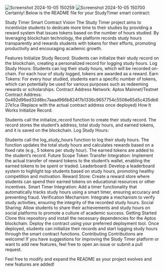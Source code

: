 ![Screenshot 2024-10-05 150259](https://github.com/user-attachments/assets/a43b62a8-8aa9-4c5a-b673-4e4ecd8ef404)
![Screenshot 2024-10-05 150700](https://github.com/user-attachments/assets/75a0a662-f748-4f69-bb2e-2a20d3c51315)
Certainly! Below is the README file for your StudyTimer smart contract:

Study Timer Smart Contract
Vision
The Study Timer project aims to incentivize students to dedicate more time to their studies by providing a reward system that issues tokens based on the number of hours studied. By leveraging blockchain technology, the platform records study hours transparently and rewards students with tokens for their efforts, promoting productivity and encouraging academic growth.

Features
Initialize Study Record: Students can initialize their study record on the blockchain, creating a personalized record for logging study hours.
Log Study Hours: Students can log their study hours, which will be recorded on-chain. For each hour of study logged, tokens are awarded as a reward.
Earn Tokens: For every hour studied, students earn a specific number of tokens, which can potentially be used for various purposes such as redeeming rewards or scholarships.
Contract Address
Network: Aptos Mainnet/Testnet
Contract Address: 0x492d96ed32d8bc7aaad966b824f7b1336c9657754c5508e65d5c435db627e1ca (Replace with the actual contract address once deployed)
How It Works
Initialize Record:

Students call the initialize_record function to create their study record.
The record stores the student’s address, total study hours, and earned tokens, and it is saved on the blockchain.
Log Study Hours:

Students call the log_study_hours function to log their study hours.
The function updates the total study hours and calculates rewards based on a fixed rate (e.g., 5 tokens per study hour).
The earned tokens are added to the student’s record.
Future Scope
Token Transfer Integration: Implement the actual transfer of reward tokens to the student’s wallet, enabling the earned tokens to be spent or traded.
Leaderboard: Develop a leaderboard system to highlight top students based on study hours, promoting healthy competition and motivation.
Reward Store: Create a reward store where students can spend their earned tokens on educational resources or other incentives.
Smart Timer Integration: Add a timer functionality that automatically tracks study hours using a smart timer, ensuring accuracy and preventing fraud.
Verification Mechanism: Integrate a mechanism to verify study activities, ensuring the integrity of the recorded study hours.
Social Sharing: Allow students to share their achievements and study hours on social platforms to promote a culture of academic success.
Getting Started
Clone this repository and install the necessary dependencies for the Aptos blockchain.
Deploy the contract using your preferred deployment tool.
Once deployed, students can initialize their records and start logging study hours through the smart contract functions.
Contributing
Contributions are welcome! If you have suggestions for improving the Study Timer platform or want to add new features, feel free to open an issue or submit a pull request.

Feel free to modify and expand the README as your project evolves and new features are added!
